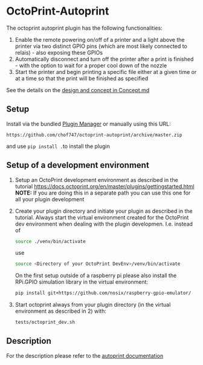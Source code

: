 # OctoPrint-Autoprint

The octoprint autoprint plugin has the following functionalities:

1. Enable the remote powering on/off of a printer and a light above the printer via two distinct
   GPIO pins (which are most likely connected to relais) - also exposing these GPIOs
2. Automatically disconnect and turn off the printer after a print is finished - with the option
   to wait for a proper cool down of the nozzle
3. Start the printer and begin printing a specific file either at a given time or at a time
   so that the print will be finished as specified 

See the details on the [design and concept in Concept.md](Concept.md) 

## Setup

Install via the bundled [Plugin Manager](https://docs.octoprint.org/en/master/bundledplugins/pluginmanager.html)
or manually using this URL:

    https://github.com/chof747/octoprint-autoprint/archive/master.zip

and use `pip install .`to install the plugin

## Setup of a development environment

1. Setup an OctoPrint development environment as described in the tutorial
   https://docs.octoprint.org/en/master/plugins/gettingstarted.html
   **NOTE:** If you are doing this in a separate path you can use this one for all your 
   plugin development 

2. Create your plugin directory and initiate your plugin as described in the tutorial. 
   Always start the virtual environment created for the OctoPrint dev environment when dealing with the plugin developmen.
   I.e. instead of
   ```sh
   source ./venv/bin/activate
   ```
   use 
   ```sh
   source <Directory of your OctoPrint DevEnv>/venv/bin/activate
   ```
   On the first setup outside of a raspberry pi please also install the RPi.GPIO simulation library in the virtual environment:
   ```sh
   pip install git+https://github.com/nosix/raspberry-gpio-emulator/
   ```

3. Start octoprint always from your plugin directory (in the virtual environment as described    in  2) with:
   ```sh 
   tests/octoprint_dev.sh

## Description

For the description please refer to the [autoprint documentation](extras/autoprint.md)